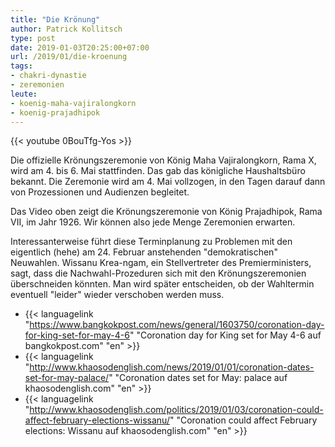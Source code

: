```yaml
---
title: "Die Krönung"
author: Patrick Kollitsch
type: post
date: 2019-01-03T20:25:00+07:00
url: /2019/01/die-kroenung
tags:
- chakri-dynastie
- zeremonien
leute:
- koenig-maha-vajiralongkorn
- koenig-prajadhipok
---
```


{{< youtube 0BouTfg-Yos >}}

Die offizielle Kr&ouml;nungszeremonie von K&ouml;nig Maha Vajiralongkorn, Rama X, wird am 4. bis 6. Mai stattfinden. Das gab das k&ouml;nigliche Haushaltsb&uuml;ro bekannt. Die Zeremonie wird am 4. Mai vollzogen, in den Tagen darauf dann von Prozessionen und Audienzen begleitet.

Das Video oben zeigt die Kr&ouml;nungszeremonie von K&ouml;nig Prajadhipok, Rama VII, im Jahr 1926. Wir k&ouml;nnen also jede Menge Zeremonien erwarten.

Interessanterweise f&uuml;hrt diese Terminplanung zu Problemen mit den eigentlich (hehe) am 24. Februar anstehenden "demokratischen" Neuwahlen. Wissanu Krea-ngam, ein Stellvertreter des Premierministers, sagt, dass die Nachwahl-Prozeduren sich mit den Kr&ouml;nungszeremonien &uuml;berschneiden k&ouml;nnten. Man wird sp&auml;ter entscheiden, ob der Wahltermin eventuell "leider" wieder verschoben werden muss.

-   {{< languagelink "https://www.bangkokpost.com/news/general/1603750/coronation-day-for-king-set-for-may-4-6" "Coronation day for King set for May 4-6 auf bangkokpost.com" "en" >}}
-   {{< languagelink "http://www.khaosodenglish.com/news/2019/01/01/coronation-dates-set-for-may-palace/" "Coronation dates set for May: palace auf khaosodenglish.com" "en" >}}
-   {{< languagelink "http://www.khaosodenglish.com/politics/2019/01/03/coronation-could-affect-february-elections-wissanu/" "Coronation could affect February elections: Wissanu auf khaosodenglish.com" "en" >}}
